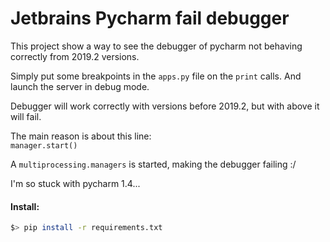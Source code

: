 # Jetbrains Pycharm fail debugger

This project show a way to see the debugger of pycharm not behaving correctly from 2019.2 versions.

Simply put some breakpoints in the `apps.py` file on the `print` calls.
And launch the server in debug mode.

Debugger will work correctly with versions before 2019.2, but with above it will fail.

The main reason is about this line:  
`manager.start()`

A `multiprocessing.managers` is started, making the debugger failing :/

I'm so stuck with pycharm 1.4...

#### Install:

```bash
$> pip install -r requirements.txt
```
